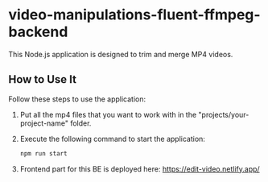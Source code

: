 # video-manipulations-fluent-ffmpeg-backend

This Node.js application is designed to trim and merge MP4 videos.

## How to Use It

Follow these steps to use the application:

1. Put all the mp4 files that you want to work with in the "projects/your-project-name" folder.

2. Execute the following command to start the application:

   ```bash
   npm run start
   ```

3. Frontend part for this BE is deployed here: https://edit-video.netlify.app/
